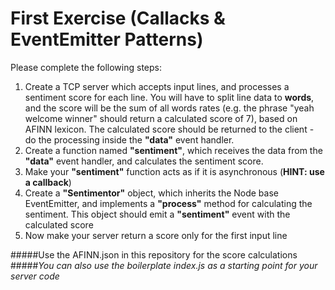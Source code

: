First Exercise (Callacks & EventEmitter Patterns)
=================================================

Please complete the following steps:
 
1. Create a TCP server which accepts input lines, and processes a sentiment score for each line. You will have to split line data to **words**, and the score will be the sum of all words rates (e.g. the phrase "yeah welcome winner" should return a calculated score of 7), based on AFINN lexicon. The calculated score should be returned to the client - do the processing inside the **"data"** event handler.
2. Create a function named **"sentiment"**, which receives the data from the **"data"** event handler, and calculates the sentiment score.
3. Make your **"sentiment"** function acts as if it is asynchronous (**HINT: use a callback**)
4. Create a **"Sentimentor"** object, which inherits the Node base EventEmitter, and implements a **"process"** method for calculating the sentiment. This object should emit a **"sentiment"** event with the calculated score
5. Now make your server return a score only for the first input line


#####Use the AFINN.json in this repository for the score calculations
#####*You can also use the boilerplate index.js as a starting point for your server code*

